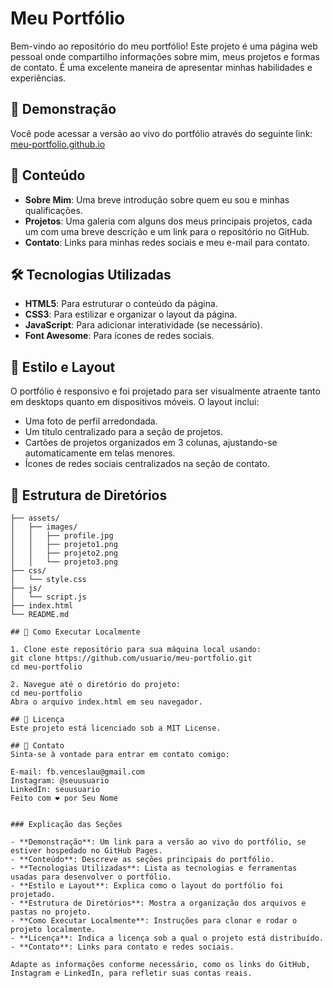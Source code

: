 # Meu Portfólio

Bem-vindo ao repositório do meu portfólio! Este projeto é uma página web pessoal onde compartilho informações sobre mim, meus projetos e formas de contato. É uma excelente maneira de apresentar minhas habilidades e experiências.

## 🔗 Demonstração

Você pode acessar a versão ao vivo do portfólio através do seguinte link:
[meu-portfolio.github.io](https://meu-portfolio.github.io)

## 📑 Conteúdo

- **Sobre Mim**: Uma breve introdução sobre quem eu sou e minhas qualificações.
- **Projetos**: Uma galeria com alguns dos meus principais projetos, cada um com uma breve descrição e um link para o repositório no GitHub.
- **Contato**: Links para minhas redes sociais e meu e-mail para contato.

## 🛠️ Tecnologias Utilizadas

- **HTML5**: Para estruturar o conteúdo da página.
- **CSS3**: Para estilizar e organizar o layout da página.
- **JavaScript**: Para adicionar interatividade (se necessário).
- **Font Awesome**: Para ícones de redes sociais.

## 🎨 Estilo e Layout

O portfólio é responsivo e foi projetado para ser visualmente atraente tanto em desktops quanto em dispositivos móveis. O layout inclui:

- Uma foto de perfil arredondada.
- Um título centralizado para a seção de projetos.
- Cartões de projetos organizados em 3 colunas, ajustando-se automaticamente em telas menores.
- Ícones de redes sociais centralizados na seção de contato.

## 📂 Estrutura de Diretórios

```plaintext
├── assets/
│   ├── images/
│   │   ├── profile.jpg
│   │   ├── projeto1.png
│   │   ├── projeto2.png
│   │   └── projeto3.png
├── css/
│   └── style.css
├── js/
│   └── script.js
├── index.html
└── README.md

## 🚀 Como Executar Localmente

1. Clone este repositório para sua máquina local usando:
git clone https://github.com/usuario/meu-portfolio.git
cd meu-portfolio

2. Navegue até o diretório do projeto:
cd meu-portfolio
Abra o arquivo index.html em seu navegador.

## 📝 Licença
Este projeto está licenciado sob a MIT License.

## 📧 Contato
Sinta-se à vontade para entrar em contato comigo:

E-mail: fb.venceslau@gmail.com
Instagram: @seuusuario
LinkedIn: seuusuario
Feito com ❤️ por Seu Nome


### Explicação das Seções

- **Demonstração**: Um link para a versão ao vivo do portfólio, se estiver hospedado no GitHub Pages.
- **Conteúdo**: Descreve as seções principais do portfólio.
- **Tecnologias Utilizadas**: Lista as tecnologias e ferramentas usadas para desenvolver o portfólio.
- **Estilo e Layout**: Explica como o layout do portfólio foi projetado.
- **Estrutura de Diretórios**: Mostra a organização dos arquivos e pastas no projeto.
- **Como Executar Localmente**: Instruções para clonar e rodar o projeto localmente.
- **Licença**: Indica a licença sob a qual o projeto está distribuído.
- **Contato**: Links para contato e redes sociais.

Adapte as informações conforme necessário, como os links do GitHub, Instagram e LinkedIn, para refletir suas contas reais.
